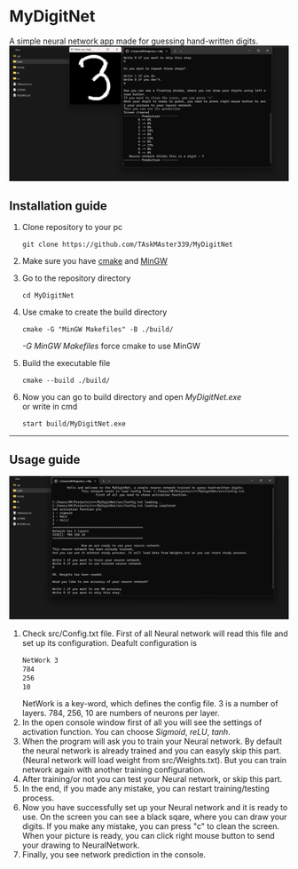 # MyDigitNet
A simple neural network app made for guessing hand-written digits.
![screenshot2](/screenshots/example2.png)

## Installation guide

1. Clone repository to your pc
   
     ```
     git clone https://github.com/TAskMAster339/MyDigitNet
     ```
     
2. Make sure you have [cmake](https://cmake.org/) and [MinGW](https://www.mingw-w64.org/)
   
3. Go to the repository directory
   ```
   cd MyDigitNet
   ```
   
4. Use cmake to create the build directory
   
   ```
   cmake -G "MinGW Makefiles" -B ./build/
   ```
   
   *-G MinGW Makefiles* force cmake to use MinGW
5. Build the executable file

   ```
   cmake --build ./build/
   ```
   
6. Now you can go to build directory and open *MyDigitNet.exe* \
   or write in cmd

   ```
   start build/MyDigitNet.exe
   ```
---
## Usage guide
![screenshot1](/screenshots/example1.png)
1. Check src/Config.txt file. First of all Neural network will read this file and set up its configuration.
   Deafult configuration is
   ```
   NetWork 3
   784
   256
   10
   ```
   NetWork is a key-word, which defines the config file. 3 is a number of layers. 784, 256, 10 are numbers of neurons per layer.
2. In the open console window first of all you will see the settings of activation function. You can choose *Sigmoid*, *reLU*, *tanh*.
3. When the program will ask you to train your Neural network. By default the neural network is already trained and you can easyly skip this part. (Neural network will load weight from src/Weights.txt). But you can train network again with another training configuration.
4. After training/or not you can test your Neural network, or skip this part.
5. In the end, if you made any mistake, you can restart training/testing process.
6. Now you have successfully set up your Neural network and it is ready to use. On the screen you can see a black sqare, where you can draw your digits. If you make any mistake, you can press "c" to clean the screen. When your picture is ready, you can click right mouse button to send your drawing to NeuralNetwork.
7. Finally, you see network prediction in the console.

